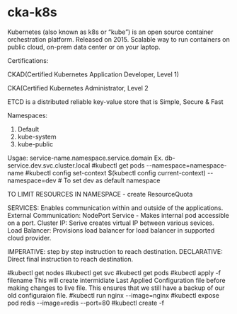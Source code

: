 # cka-k8s
Kubernetes (also known as k8s or “kube”) is an open source container orchestration platform.
Released on 2015.
Scalable way to run containers on public cloud, on-prem data center or on your laptop.

Certifications:

CKAD(Certified Kubernetes Application Developer, Level 1)

CKA(Certified Kubernetes Administrator, Level 2

ETCD is a distributed reliable key-value store that is Simple, Secure & Fast

Namespaces:
1. Default
2. kube-system
3. kube-public

Usgae: service-name.namespace.service.domain
Ex. db-service.dev.svc.cluster.local
#kubectl get pods --namespace=namespace-name
#kubectl config set-context $(kubectl config current-context) --namespace=dev # To set dev as default namespace

TO LIMIT RESOURCES IN NAMESPACE - create ResourceQuota

SERVICES:
Enables communication within and outside of the applications.
External Communication: NodePort Service - Makes internal pod accessible on a port.
Cluster IP: Serive creates virtual IP between various sevices. 
Load Balancer: Provisions load balancer for load balancer in supported cloud provider.

IMPERATIVE: step by step instruction to reach destination.
DECLARATIVE: Direct final instruction to reach destination.

#kubectl get nodes
#kubectl get svc
#kubectl get pods
#kubectl apply -f filename 
This will create intermidiate Last Applied Configuration file before making changes to live file. This ensures that we still have a backup of our old configuraion file.
#kubectl run nginx --image=nginx
#kubectl expose pod redis --image=redis --port=80
#kubectl create -f <filename>
